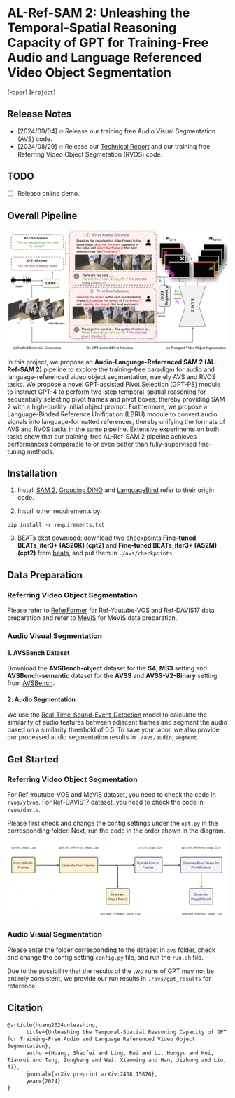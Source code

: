 # AL-Ref-SAM 2: Unleashing the Temporal-Spatial Reasoning Capacity of GPT for Training-Free Audio and Language Referenced Video Object Segmentation

[[`Paper`](https://arxiv.org/pdf/2408.15876)] [[`Project`](https://github.com/appletea233/AL-Ref-SAM2)] 


## Release Notes
*  [2024/09/04] 🔥 Release our training free Audio Visual Segmentation (AVS) code.
*  [2024/08/29] 🔥 Release our [Technical Report](https://arxiv.org/pdf/2408.15876) and our training free Referring Video Object Segmetation (RVOS) code.

## TODO

* [ ] Release online demo.

## Overall Pipeline

![AL-Ref-SAM 2 architecture](assets/pipeline.png?raw=true)



In this project, we propose an **Audio-Language-Referenced SAM 2 (AL-Ref-SAM 2)** pipeline to explore the training-free paradigm for audio and language-referenced video object segmentation, namely AVS and RVOS tasks.  We propose
a novel GPT-assisted Pivot Selection (GPT-PS) module to
instruct GPT-4 to perform two-step temporal-spatial reasoning for sequentially selecting pivot frames and pivot boxes,
thereby providing SAM 2 with a high-quality initial object
prompt. Furthermore, we propose a Language-Binded Reference Unification (LBRU) module to convert audio signals
into language-formatted references, thereby unifying the formats of AVS and RVOS tasks in the same pipeline. Extensive
experiments on both tasks show that our training-free AL-Ref-SAM 2 pipeline achieves performances comparable to
or even better than fully-supervised fine-tuning methods.


## Installation 


1. Install [SAM 2](https://github.com/facebookresearch/segment-anything-2), [Grouding DINO](https://github.com/IDEA-Research/GroundingDINO) and  [LanguageBind](https://github.com/PKU-YuanGroup/LanguageBind) refer to their origin code.

2. Install other requirements by:
```
pip install -r requirements.txt
```

3. BEATs ckpt download: download two checkpoints **Fine-tuned BEATs_iter3+ (AS20K) (cpt2)** and **Fine-tuned BEATs_iter3+ (AS2M) (cpt2)** from [beats](https://github.com/microsoft/unilm/tree/master/beats), and put them in `./avs/checkpoints`.


## Data Preparation

### Referring Video Object Segmentation

Please refer to [ReferFormer](https://github.com/wjn922/ReferFormer) for Ref-Youtube-VOS and Ref-DAVIS17 data preparation and refer to [MeViS](https://github.com/henghuiding/MeViS) for MeViS data preparation.

### Audio Visual Segmentation

#### 1. AVSBench Dataset

Download the **AVSBench-object** dataset for the **S4**, **MS3** setting and **AVSBench-semantic** dataset for the **AVSS** and **AVSS-V2-Binary** setting from [AVSBench](http://www.avlbench.opennlplab.cn/download).



#### 2. Audio Segmentation

We use the [Real-Time-Sound-Event-Detection](https://github.com/robertanto/Real-Time-Sound-Event-Detection) model to calculate the similarity of audio features between adjacent frames and segment the audio based on a similarity threshold of 0.5.
To save your labor, we also provide our processed audio segmentation results in `./avs/audio_segment`.



## Get Started

### Referring Video Object Segmentation

For Ref-Youtube-VOS and MeViS dataset, you need to check the code in `rvos/ytvos`. For Ref-DAVIS17 dataset, you need to check the code in `rvos/davis`.

Please first check and change the config settings under the `opt.py` in the corresponding folder. 
Next, run the code in the order shown in the diagram.

![code pipeline](assets/code_pipeline.png?raw=true)

### Audio Visual Segmentation

Please enter the folder corresponding to the dataset in `avs` folder, check and change the config setting `config.py` file, and run the `run.sh` file.

Due to the possibility that the results of the two runs of GPT may not be entirely consistent, we provide our run results in `./avs/gpt_results` for reference.

## Citation
```
@article{huang2024unleashing,
      title={Unleashing the Temporal-Spatial Reasoning Capacity of GPT for Training-Free Audio and Language Referenced Video Object Segmentation}, 
      author={Huang, Shaofei and Ling, Rui and Li, Hongyu and Hui, Tianrui and Tang, Zongheng and Wei, Xiaoming and Han, Jizhong and Liu, Si},
      journal={arXiv preprint arXiv:2408.15876},
      year={2024},
}
```